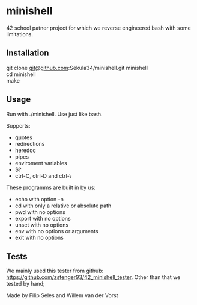 # minishell

42 school patner project for which we reverse engineered bash with some limitations.

## Installation
git clone git@github.com:Sekula34/minishell.git minishell  
cd minishell  
make

## Usage
Run with ./minishell.
Use just like bash.

Supports:
- quotes
- redirections
- heredoc
- pipes
- enviroment variables
- $?
- ctrl-C, ctrl-D and ctrl-\

These programms are built in by us:
- echo with option -n
- cd with only a relative or absolute path 
- pwd with no options
- export with no options
- unset with no options
- env with no options or arguments
- exit with no options

## Tests
We mainly used this tester from github: https://github.com/zstenger93/42_minishell_tester.
Other than that we tested by hand;


Made by Filip Seles and Willem van der Vorst